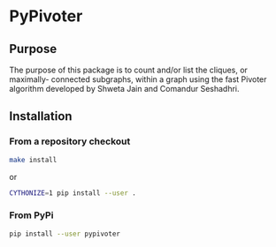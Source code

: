 PyPivoter
=========

Purpose
-------

The purpose of this package is to count and/or list the cliques, or maximally-
connected subgraphs, within a graph using the fast Pivoter algorithm developed
by Shweta Jain and Comandur Seshadhri.

Installation
------------

### From a repository checkout

```bash
make install
```
or
```bash
CYTHONIZE=1 pip install --user .
```

### From PyPi

```bash
pip install --user pypivoter
```
